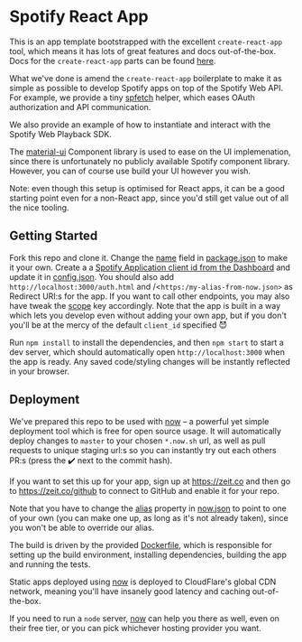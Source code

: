 # Spotify React App

This is an app template bootstrapped with the excellent `create-react-app` tool, which means it has lots of great features and docs out-of-the-box. Docs for the `create-react-app` parts can be found [here](CREATE_REACT_APP_README.md).

What we've done is amend the `create-react-app` boilerplate to make it as simple as possible to develop Spotify apps on top of the Spotify Web API. For example, we provide a tiny [spfetch](src/spfetch.js) helper, which eases OAuth authorization and API communication.

We also provide an example of how to instantiate and interact with the Spotify Web Playback SDK.

The [material-ui](https://material-ui.com) Component library is used to ease on the UI implemenation, since there is unfortunately no publicly available Spotify component library. However, you can of course use build your UI however you wish.

Note: even though this setup is optimised for React apps, it can be a good starting point even for a non-React app, since you'd still get value out of all the nice tooling.

## Getting Started

Fork this repo and clone it. Change the [name](package.json#L2) field in [package.json](package.json) to make it your own. Create a a [Spotify Application client id from the Dashboard](https://developer.spotify.com/dashboard/applications) and update it in [config.json](config.json#L2). You should also add `http://localhost:3000/auth.html` and /<`https:/my-alias-from-now.json>` as Redirect URI:s for the app. If you want to call other endpoints, you may also have tweak the [scope](config.json#L3) key accordingly. Note that the app is built in a way which lets you develop even without adding your own app, but if you don't you'll be at the mercy of the default `client_id` specified 😈

Run `npm install` to install the dependencies, and then `npm start` to start a dev server, which should automatically open `http://localhost:3000` when the app is ready. Any saved code/styling changes will be instantly reflected in your browser.

## Deployment

We've prepared this repo to be used with [now](https://zeit.co/now) – a powerful yet simple deployment tool which is free for open source usage. It will automatically deploy changes to `master` to your chosen `*.now.sh` url, as well as pull requests to unique staging url:s so you can instantly try out each others PR:s (press the ✔️ next to the commit hash).

If you want to set this up for your app, sign up at https://zeit.co and then go to https://zeit.co/github to connect to GitHub and enable it for your repo.

Note that you have to change the [alias](now.json#L3) property in [now.json](now.json) to point to one of your own (you can make one up, as long as it's not already taken), since you won't be able to override our alias.

The build is driven by the provided [Dockerfile](Dockerfile), which is responsible for setting up the build environment, installing dependencies, building the app and running the tests.

Static apps deployed using [now](https://zeit.co/now) is deployed to CloudFlare's global CDN network, meaning you'll have insanely good latency and caching out-of-the-box.

If you need to run a `node` server, [now](https://zeit.co/now) can help you there as well, even on their free tier, or you can pick whichever hosting provider you want.
